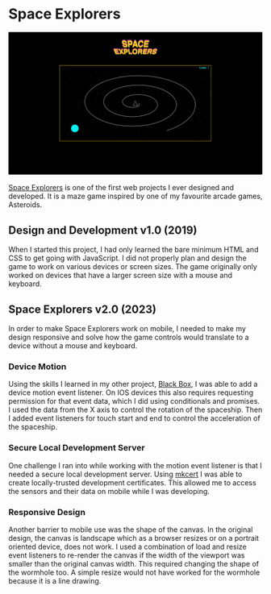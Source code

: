 # Space Explorers

![Triangle spaceship flying through a spiral maze with a glowing blue planet at the end.](/readme-assets/2019-spaceExplorers.gif)

[Space Explorers](https://alextownson.github.io/space-explorers/) is one of the first web projects I ever designed and developed. It is a maze game inspired by one of my favourite arcade games, Asteroids. 

## Design and Development v1.0 (2019)

When I started this project, I had only learned the bare minimum HTML and CSS to get going with JavaScript. I did not properly plan and design the game to work on various devices or screen sizes. The game originally only worked on devices that have a larger screen size with a mouse and keyboard. 

## Space Explorers v2.0 (2023)

In order to make Space Explorers work on mobile, I needed to make my design responsive and solve how the game controls would translate to a device without a mouse and keyboard. 

### Device Motion

Using the skills I learned in my other project, [Black Box](https://github.com/alextownson/black-box), I was able to add a device motion event listener. On IOS devices this also requires requesting permission for that event data, which I did using conditionals and promises. I used the data from the X axis to control the rotation of the spaceship. Then I added event listeners for touch start and end to control the acceleration of the spaceship.

### Secure Local Development Server 

One challenge I ran into while working with the motion event listener is that I needed a secure local development server. Using [mkcert](https://github.com/FiloSottile/mkcert) I was able to create locally-trusted development certificates. This allowed me to access the sensors and their data on mobile while I was developing. 

### Responsive Design 

Another barrier to mobile use was the shape of the canvas. In the original design, the canvas is landscape which as a browser resizes or on a portrait oriented device, does not work. I used a combination of load and resize event listeners to re-render the canvas if the width of the viewport was smaller than the original canvas width. This required changing the shape of the wormhole too. A simple resize would not have worked for the wormhole because it is a line drawing.